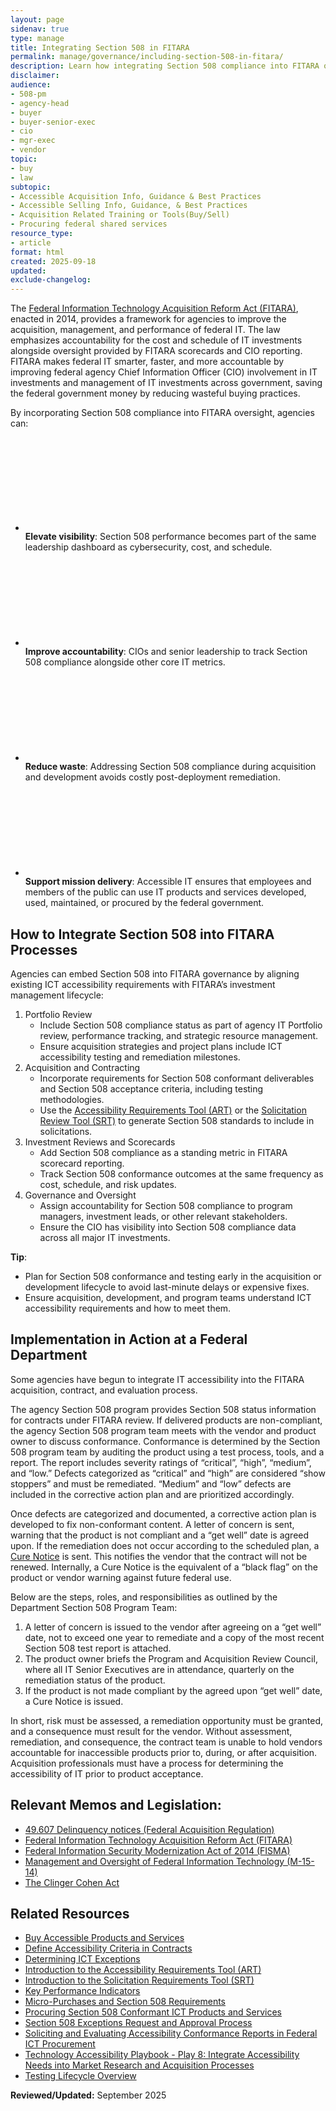 ```yaml
---
layout: page
sidenav: true
type: manage
title: Integrating Section 508 in FITARA
permalink: manage/governance/including-section-508-in-fitara/
description: Learn how integrating Section 508 compliance into FITARA oversight strengthens federal IT acquisition and management. Embed accessibility into portfolio reviews, acquisitions, investment scorecards, and governance to improve accountability, reduce waste, and deliver accessible technology that supports mission success.
disclaimer: 
audience: 
- 508-pm
- agency-head
- buyer
- buyer-senior-exec
- cio
- mgr-exec
- vendor
topic: 
- buy
- law
subtopic: 
- Accessible Acquisition Info, Guidance & Best Practices
- Accessible Selling Info, Guidance, & Best Practices
- Acquisition Related Training or Tools(Buy/Sell)
- Procuring federal shared services
resource_type: 
- article
format: html
created: 2025-09-18
updated: 
exclude-changelog:
---
```

The <a href="https://www.congress.gov/113/statute/STATUTE-128/STATUTE-128-Pg3292.pdf" target="_blank" class="usa-link--external">Federal Information Technology Acquisition Reform Act (FITARA)</a>, enacted in 2014, provides a framework for agencies to improve the acquisition, management, and performance of federal IT. The law emphasizes accountability for the cost and schedule of IT investments alongside oversight provided by FITARA scorecards and CIO reporting. FITARA makes federal IT smarter, faster, and more accountable by improving federal agency Chief Information Officer (CIO) involvement in IT investments and management of IT investments across government, saving the federal government money by reducing wasteful buying practices.

By incorporating Section 508 compliance into FITARA oversight, agencies can:
<ul class="usa-icon-list">
<li class="usa-icon-list__item">
<div class="usa-icon-list__icon text-green">
<svg class="usa-icon" aria-hidden="true" focusable="false" role="img">
<use xlink:href="{{site.baseurl}}/assets/img/sprite.svg#check_circle"></use>
</svg>
</div>
<div class="usa-icon-list__content">
<strong>Elevate visibility</strong>: Section 508 performance becomes part of the same leadership dashboard as cybersecurity, cost, and schedule.  </div>
</li>
<li class="usa-icon-list__item">
<div class="usa-icon-list__icon text-green">
<svg class="usa-icon" aria-hidden="true" focusable="false" role="img">
<use xlink:href="{{site.baseurl}}/assets/img/sprite.svg#check_circle"></use>
</svg>
</div>
<div class="usa-icon-list__content">
<strong>Improve accountability</strong>: CIOs and senior leadership to track Section 508 compliance alongside other core IT metrics.  </div>
</li>
<li class="usa-icon-list__item">
<div class="usa-icon-list__icon text-green">
<svg class="usa-icon" aria-hidden="true" focusable="false" role="img">
<use xlink:href="{{site.baseurl}}/assets/img/sprite.svg#check_circle"></use>
</svg>
</div>
<div class="usa-icon-list__content">
<strong>Reduce waste</strong>: Addressing Section 508 compliance during acquisition and development avoids costly post-deployment remediation.  </div>
</li>
<li class="usa-icon-list__item">
<div class="usa-icon-list__icon text-green">
<svg class="usa-icon" aria-hidden="true" focusable="false" role="img">
<use xlink:href="{{site.baseurl}}/assets/img/sprite.svg#check_circle"></use>
</svg>
</div>
<div class="usa-icon-list__content">
<strong>Support mission delivery</strong>: Accessible IT ensures that employees and members of the public can use IT products and services developed, used, maintained, or procured by the federal government.</div>
</li></ul>

## How to Integrate Section 508 into FITARA Processes

Agencies can embed Section 508 into FITARA governance by aligning existing ICT accessibility requirements with FITARA’s investment management lifecycle:

1. Portfolio Review  
   * Include Section 508 compliance status as part of agency IT Portfolio review, performance tracking, and strategic resource management.  
   * Ensure acquisition strategies and project plans include ICT accessibility testing and remediation milestones.  
2. Acquisition and Contracting  
   * Incorporate requirements for Section 508 conformant deliverables and Section 508 acceptance criteria, including testing methodologies.  
   * Use the [Accessibility Requirements Tool (ART)]({{site.baseurl}}/art/#/) or the [Solicitation Review Tool (SRT)]({{site.baseurl}}/buy/solicitation-review-tool/) to generate Section 508 standards to include in solicitations.  
3. Investment Reviews and Scorecards  
   * Add Section 508 compliance as a standing metric in FITARA scorecard reporting.  
   * Track Section 508 conformance outcomes at the same frequency as cost, schedule, and risk updates.  
4. Governance and Oversight  
   * Assign accountability for Section 508 compliance to program managers, investment leads, or other relevant stakeholders.  
   * Ensure the CIO has visibility into Section 508 compliance data across all major IT investments.

<div class="border-base radius-lg border-1px padding-1 bg-primary-lighter" style="margin-top: 1.0em;"><p><strong>Tip</strong>:
<ul>
<li>Plan for Section 508 conformance and testing early in the acquisition or development lifecycle to avoid last-minute delays or expensive fixes.</li>   
<li>Ensure acquisition, development, and program teams understand ICT accessibility requirements and how to meet them.</li>
</ul></p></div>

## Implementation in Action at a Federal Department

Some agencies have begun to integrate IT accessibility into the FITARA acquisition, contract, and evaluation process.

The agency Section 508 program provides Section 508 status information for contracts under FITARA review. If delivered products are non-compliant, the agency Section 508 program team meets with the vendor and product owner to discuss conformance. Conformance is determined by the Section 508 program team by auditing the product using a test process, tools, and a report. The report includes severity ratings of  “critical”, “high”, “medium”, and “low.” Defects categorized as “critical” and “high”  are considered “show stoppers” and must be remediated. “Medium” and “low” defects are included in the corrective action plan and are prioritized accordingly. 

Once defects are categorized and documented, a corrective action plan is developed to fix non-conformant content. A letter of concern is sent, warning that the product is not compliant and a “get well” date is agreed upon. If the remediation does not occur according to the scheduled plan, a [Cure Notice]({{site.baseurl}}/tools/glossary/#c) is sent. This notifies the vendor that the contract will not be renewed. Internally, a Cure Notice is the equivalent of a “black flag” on the product or vendor warning against future federal use.

Below are the steps, roles, and responsibilities as outlined by the Department Section 508 Program Team:

1. A letter of concern is issued to the vendor after agreeing on a “get well” date, not to exceed one year to remediate and a copy of the most recent Section 508 test report is attached.  
2. The product owner briefs the Program and Acquisition Review Council, where all IT Senior Executives are in attendance, quarterly on the remediation status of the product.  
3. If the product is not made compliant by the agreed upon “get well” date, a Cure Notice is issued.

   
In short, risk must be assessed, a remediation opportunity must be granted, and a consequence must result for the vendor. Without assessment, remediation, and consequence, the contract team is unable to hold vendors accountable for inaccessible products prior to, during, or after acquisition. Acquisition professionals must have a process for determining the accessibility of IT prior to product acceptance.

## Relevant Memos and Legislation:

* <a href="https://www.acquisition.gov/far/49.607" target="_blank" class="usa-link--external">49.607 Delinquency notices (Federal Acquisition Regulation) </a>  
* <a href="https://www.cio.gov/assets/files/FITARA%20Pub%20L%20113-291.pdf" target="_blank" class="usa-link--external">Federal Information Technology Acquisition Reform Act (FITARA)</a>
* <a href="https://www.congress.gov/bill/113th-congress/senate-bill/2521" target="_blank" class="usa-link--external">Federal Information Security Modernization Act of 2014 (FISMA)</a>  
* <a href="https://obamawhitehouse.archives.gov/sites/default/files/omb/memoranda/2015/m-15-14.pdf" target="_blank" class="usa-link--external">Management and Oversight of Federal Information Technology (M-15-14)</a>   
* <a href="https://dodcio.defense.gov/portals/0/documents/ciodesrefvolone.pdf" target="_blank" class="usa-link--external">The Clinger Cohen Act</a>

## Related Resources

* [Buy Accessible Products and Services]({{site.baseurl}}/buy/)  
* [Define Accessibility Criteria in Contracts]({{site.baseurl}}/buy/define-accessibility-criteria/)  
* [Determining ICT Exceptions]({{site.baseurl}}/buy/determine-ict-exceptions/)  
* [Introduction to the Accessibility Requirements Tool (ART)]({{site.baseurl}}/training/art/introducing-art/)  
* [Introduction to the Solicitation Requirements Tool (SRT)]({{site.baseurl}}/buy/solicitation-review-tool/)  
* [Key Performance Indicators]({{site.baseurl}}/manage/accessibility-kpi/)  
* [Micro-Purchases and Section 508 Requirements]({{site.baseurl}}/training/online-course/micro-purchases/)  
* [Procuring Section 508 Conformant ICT Products and Services]({{site.baseurl}}/training/online-course/procuring-section-508-conformant-ict/)   
* [Section 508 Exceptions Request and Approval Process]({{site.baseurl}}/manage/exceptions-request-and-approval-process/)  
* [Soliciting and Evaluating Accessibility Conformance Reports in Federal ICT Procurement]({{site.baseurl}}/training/online-course/soliciting-and-evaluating-acrs/)  
* [Technology Accessibility Playbook \- Play 8: Integrate Accessibility Needs into Market Research and Acquisition Processes]({{site.baseurl}}/manage/playbooks/technology-accessibility-playbook-intro/play08/)  
* [Testing Lifecycle Overview]({{site.baseurl}}/test/testing-lifecycle-overview/)

**Reviewed/Updated:** September 2025


